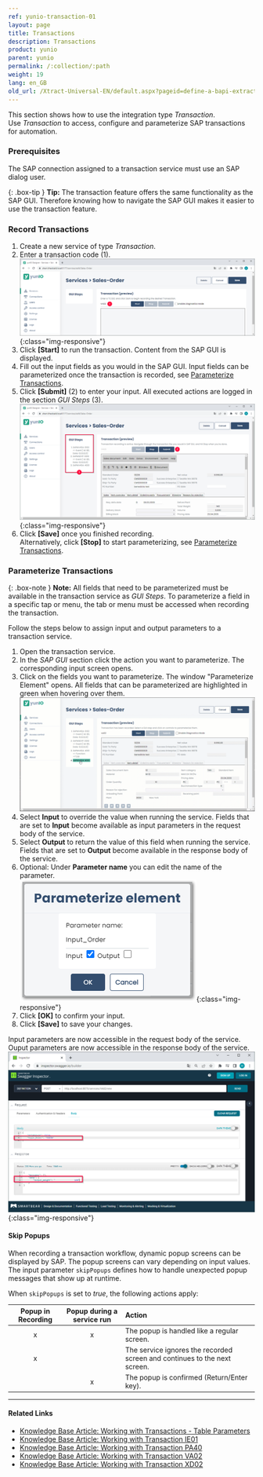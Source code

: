 ```yaml
---
ref: yunio-transaction-01
layout: page
title: Transactions
description: Transactions
product: yunio
parent: yunio
permalink: /:collection/:path
weight: 19
lang: en_GB
old_url: /Xtract-Universal-EN/default.aspx?pageid=define-a-bapi-extraction
---
```

This section shows how to use the integration type *Transaction*.<br>
Use *Transaction* to access, configure and parameterize SAP transactions for automation.

### Prerequisites
The SAP connection assigned to a transaction service must use an SAP dialog user. 

{: .box-tip }
**Tip:** The transaction feature offers the same functionality as the SAP GUI. 
Therefore knowing how to navigate the SAP GUI makes it easier to use the transaction feature.

### Record Transactions

1. Create a new service of type *Transaction*.  
2. Enter a transaction code (1). <br>
![transaction](/img/content/yunio/transaction.png){:class="img-responsive"}
3. Click **[Start]** to run the transaction. Content from the SAP GUI is displayed. 
4. Fill out the input fields as you would in the SAP GUI. Input fields can be parameterized once the transaction is recorded, see [Parameterize Transactions](#parameterize-transactions).
5. Click **[Submit]** (2) to enter your input.
All executed actions are logged in the section *GUI Steps* (3). <br>
![transaction-va02](/img/content/yunio/transaction-va02.png){:class="img-responsive"}
6. Click **[Save]** once you finished recording.<br>
Alternatively, click **[Stop]** to start parameterizing, see [Parameterize Transactions](#parameterize-transactions).

### Parameterize Transactions

{: .box-note }
**Note:** All fields that need to be parameterized must be available in the transaction service as *GUI Steps*. To parameterize a field in a specific tap or menu, the tab or menu must be accessed when recording the transaction.

Follow the steps below to assign input and output parameters to a transaction service. <br>

1. Open the transaction service. 
2. In the *SAP GUI* section click the action you want to parameterize. The corresponding input screen opens.<br>
3. Click on the fields you want to parameterize. The window "Parameterize Element" opens.
All fields that can be parameterized are highlighted in green when hovering over them. <br>
![transaction-actions](/img/content/yunio/va02param.gif)
4. Select **Input** to override the value when running the service. Fields that are set to **Input** become available as input parameters in the request body of the service.
5. Select **Output** to return the value of this field when running the service. Fields that are set to **Output** become available in the response body of the service.
6. Optional: Under **Parameter name** you can edit the name of the parameter.<br>
![transaction-parameterize](/img/content/yunio/transaction-parameterize.png){:class="img-responsive"}
7. Click **[OK]** to confirm your input.
8. Click **[Save]** to save your changes.

Input parameters are now accessible in the request body of the service.<br>
Ouput parameters are now accessible in the response body of the service.<br>
![transaction-copy-download](/img/content/yunio/transaction-swagger-inspector.png){:class="img-responsive"}

#### Skip Popups
When recording a transaction workflow, dynamic popup screens can be displayed by SAP. The popup screens can vary depending on input values.<br>
The input parameter `skipPopups` defines how to handle unexpected popup messages that show up at runtime.<br>


When `skipPopups` is set to *true*, the following actions apply:

| Popup in Recording | Popup during a service run | Action |
| :------: |:---: | :--- |
| x | x | The popup is handled like a regular screen. |
| x |  | The service ignores the recorded screen and continues to the next screen. |
|  | x | The popup is confirmed (Return/Enter key). |


****
#### Related Links
- [Knowledge Base Article: Working with Transactions - Table Parameters](https://kb.theobald-software.com/yunio/transaction-table-parameters)
- [Knowledge Base Article: Working with Transaction IE01](https://kb.theobald-software.com/yunio/transaction-ie01)
- [Knowledge Base Article: Working with Transaction PA40](https://kb.theobald-software.com/yunio/transaction-pa40)
- [Knowledge Base Article: Working with Transaction VA02](https://kb.theobald-software.com/yunio/transaction-va02)
- [Knowledge Base Article: Working with Transaction XD02](https://kb.theobald-software.com/yunio/transaction-xd02)
